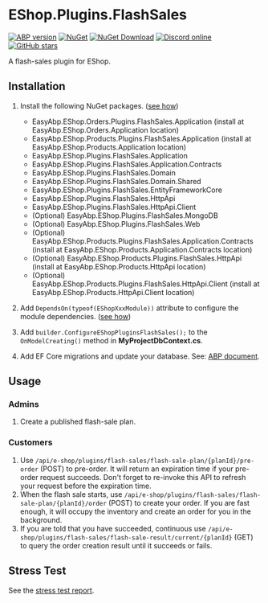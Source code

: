 # EShop.Plugins.FlashSales

[![ABP version](https://img.shields.io/badge/dynamic/xml?style=flat-square&color=yellow&label=abp&query=%2F%2FProject%2FPropertyGroup%2FAbpVersion&url=https%3A%2F%2Fraw.githubusercontent.com%2FEasyAbp%2FEShop%2Fmaster%2FDirectory.Build.props)](https://abp.io)
[![NuGet](https://img.shields.io/nuget/v/EasyAbp.EShop.Plugins.FlashSales.Domain.Shared.svg?style=flat-square)](https://www.nuget.org/packages/EasyAbp.EShop.Plugins.FlashSales.Domain.Shared)
[![NuGet Download](https://img.shields.io/nuget/dt/EasyAbp.EShop.Plugins.FlashSales.Domain.Shared.svg?style=flat-square)](https://www.nuget.org/packages/EasyAbp.EShop.Plugins.FlashSales.Domain.Shared)
[![Discord online](https://badgen.net/discord/online-members/S6QaezrCRq?label=Discord)](https://discord.gg/S6QaezrCRq)
[![GitHub stars](https://img.shields.io/github/stars/EasyAbp/EShop?style=social)](https://www.github.com/EasyAbp/EShop)

A flash-sales plugin for EShop.

## Installation

1. Install the following NuGet packages. ([see how](https://github.com/EasyAbp/EasyAbpGuide/blob/master/docs/How-To.md#add-nuget-packages))

   - EasyAbp.EShop.Orders.Plugins.FlashSales.Application (install at EasyAbp.EShop.Orders.Application location)
   - EasyAbp.EShop.Products.Plugins.FlashSales.Application (install at EasyAbp.EShop.Products.Application location)
   - EasyAbp.EShop.Plugins.FlashSales.Application
   - EasyAbp.EShop.Plugins.FlashSales.Application.Contracts
   - EasyAbp.EShop.Plugins.FlashSales.Domain
   - EasyAbp.EShop.Plugins.FlashSales.Domain.Shared
   - EasyAbp.EShop.Plugins.FlashSales.EntityFrameworkCore
   - EasyAbp.EShop.Plugins.FlashSales.HttpApi
   - EasyAbp.EShop.Plugins.FlashSales.HttpApi.Client
   - (Optional) EasyAbp.EShop.Plugins.FlashSales.MongoDB
   - (Optional) EasyAbp.EShop.Plugins.FlashSales.Web
   - (Optional) EasyAbp.EShop.Products.Plugins.FlashSales.Application.Contracts (install at EasyAbp.EShop.Products.Application.Contracts location)
   - (Optional) EasyAbp.EShop.Products.Plugins.FlashSales.HttpApi (install at EasyAbp.EShop.Products.HttpApi location)
   - (Optional) EasyAbp.EShop.Products.Plugins.FlashSales.HttpApi.Client (install at EasyAbp.EShop.Products.HttpApi.Client location)

2. Add `DependsOn(typeof(EShopXxxModule))` attribute to configure the module dependencies. ([see how](https://github.com/EasyAbp/EasyAbpGuide/blob/master/docs/How-To.md#add-module-dependencies))

3. Add `builder.ConfigureEShopPluginsFlashSales();` to the `OnModelCreating()` method in **MyProjectDbContext.cs**.

4. Add EF Core migrations and update your database. See: [ABP document](https://docs.abp.io/en/abp/latest/Tutorials/Part-1?UI=MVC&DB=EF#add-database-migration).

## Usage

### Admins

1. Create a published flash-sale plan.

### Customers

1. Use `/api/e-shop/plugins/flash-sales/flash-sale-plan/{planId}/pre-order` (POST) to pre-order. It will return an expiration time if your pre-order request succeeds. Don't forget to re-invoke this API to refresh your request before the expiration time.
2. When the flash sale starts, use `/api/e-shop/plugins/flash-sales/flash-sale-plan/{planId}/order` (POST) to create your order. If you are fast enough, it will occupy the inventory and create an order for you in the background.
3. If you are told that you have succeeded, continuous use `/api/e-shop/plugins/flash-sales/flash-sale-result/current/{planId}` (GET) to query the order creation result until it succeeds or fails.

## Stress Test

See the [stress test report](https://github.com/gdlcf88/eshop-flashsales-k6-stress-test/tree/main/EShop3.0Preview18-standalone).